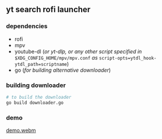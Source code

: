 ## yt search rofi launcher

### dependencies
-   rofi
-   mpv
-   youtube-dl (*or yt-dlp, or any other script specified in* `$XDG_CONFIG_HOME/mpv/mpv.conf` *as* `script-opts=ytdl_hook-ytdl_path=scriptname`)
-   go (*for building alternative downloader*)

### building downloader
```bash
# to build the downloader
go build downloader.go
```

### demo
[demo.webm](https://user-images.githubusercontent.com/78869105/189316747-bdfcdbb5-9174-4684-8aa7-2e7d41105709.webm)

